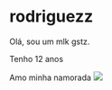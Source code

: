 # rodriguezz
Olá, sou um mlk gstz.

Tenho 12 anos

Amo minha namorada 
![](https://tenor.com/pt-BR/view/mc-hariel-hariel-haridade-gif-222532610)
